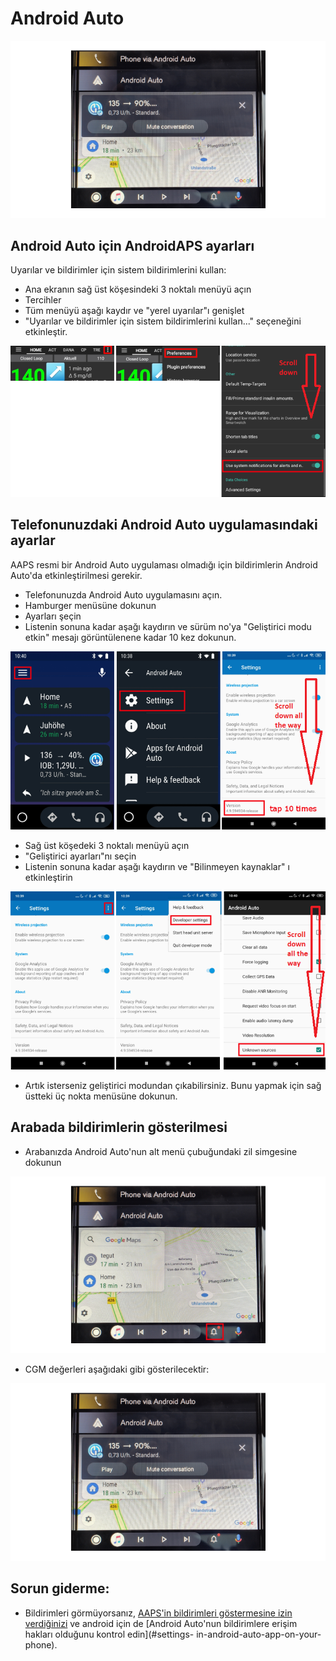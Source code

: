 # Android Auto

![Android Auto'da AAPS CGM verileri](../images/AndroidAuto_05.png)

## Android Auto için AndroidAPS ayarları

Uyarılar ve bildirimler için sistem bildirimlerini kullan:

* Ana ekranın sağ üst köşesindeki 3 noktalı menüyü açın
* Tercihler
* Tüm menüyü aşağı kaydır ve "yerel uyarılar"ı genişlet
* "Uyarılar ve bildirimler için sistem bildirimlerini kullan..." seçeneğini etkinleştir.

![Uyarılar ve bildirimler için sistem bildirimlerini kullan](../images/AndroidAuto_01.png)

## Telefonunuzdaki Android Auto uygulamasındaki ayarlar

AAPS resmi bir Android Auto uygulaması olmadığı için bildirimlerin Android Auto'da etkinleştirilmesi gerekir.

* Telefonunuzda Android Auto uygulamasını açın.
* Hamburger menüsüne dokunun
* Ayarları şeçin
* Listenin sonuna kadar aşağı kaydırın ve sürüm no'ya "Geliştirici modu etkin" mesajı görüntülenene kadar 10 kez dokunun.

![Geliştirici modunu etkinleştir](../images/AndroidAuto_02.png)

* Sağ üst köşedeki 3 noktalı menüyü açın
* "Geliştirici ayarları"nı seçin
* Listenin sonuna kadar aşağı kaydırın ve "Bilinmeyen kaynaklar" ı etkinleştirin

![Bilinmeyen kaynakları etkinleştir](../images/AndroidAuto_03.png)

* Artık isterseniz geliştirici modundan çıkabilirsiniz. Bunu yapmak için sağ üstteki üç nokta menüsüne dokunun.

## Arabada bildirimlerin gösterilmesi

* Arabanızda Android Auto'nun alt menü çubuğundaki zil simgesine dokunun

![Zil simgesi - Arabada Android Auto](../images/AndroidAuto_04.png)

* CGM değerleri aşağıdaki gibi gösterilecektir:

![Android Auto'da AAPS CGM verileri](../images/AndroidAuto_05.png)

## Sorun giderme:

* Bildirimleri görmüyorsanız, [AAPS'in bildirimleri göstermesine izin verdiğinizi](#androidaps-settings-for-android-auto) ve android için de [Android Auto'nun bildirimlere erişim hakları olduğunu kontrol edin](#settings- in-android-auto-app-on-your-phone).